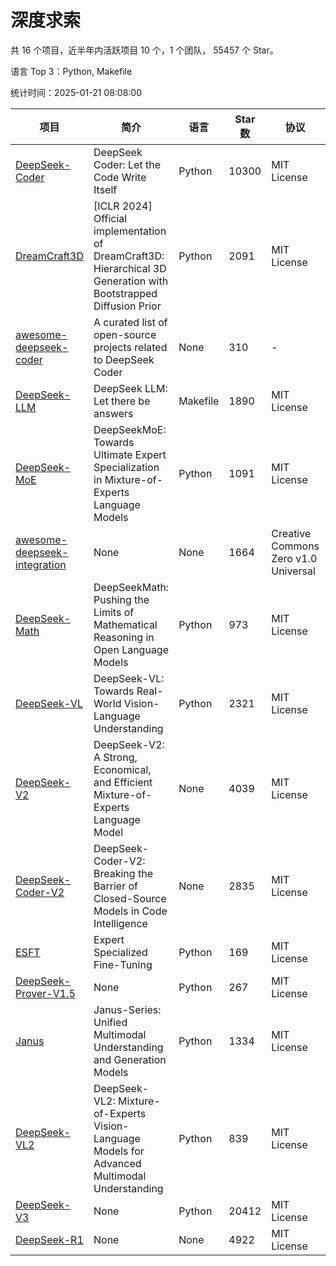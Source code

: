 # 深度求索

共 16 个项目，近半年内活跃项目 10 个，1 个团队， 55457 个 Star。

语言 Top 3：Python, Makefile

统计时间：2025-01-21 08:08:00

| 项目 | 简介 | 语言 | Star 数 | 协议 | 创建时间 | 最后更新时间 | 最后提交时间 |
| --- | --- | --- | --- | --- | --- | --- | --- |
| [DeepSeek-Coder](https://github.com/deepseek-ai/DeepSeek-Coder) | DeepSeek Coder: Let the Code Write Itself | Python | 10300 | MIT License | 2023-10-20 | 2025-01-21 | 2024-05-21 |
| [DreamCraft3D](https://github.com/deepseek-ai/DreamCraft3D) | [ICLR 2024] Official implementation of DreamCraft3D: Hierarchical 3D Generation with Bootstrapped Diffusion Prior | Python | 2091 | MIT License | 2023-10-23 | 2025-01-21 | 2024-08-21 |
| [awesome-deepseek-coder](https://github.com/deepseek-ai/awesome-deepseek-coder) | A curated list of open-source projects related to DeepSeek Coder | None | 310 | - | 2023-11-06 | 2025-01-20 | 2024-04-03 |
| [DeepSeek-LLM](https://github.com/deepseek-ai/DeepSeek-LLM) | DeepSeek LLM: Let there be answers | Makefile | 1890 | MIT License | 2023-11-29 | 2025-01-21 | 2024-02-04 |
| [DeepSeek-MoE](https://github.com/deepseek-ai/DeepSeek-MoE) | DeepSeekMoE: Towards Ultimate Expert Specialization in Mixture-of-Experts Language Models | Python | 1091 | MIT License | 2024-01-02 | 2025-01-21 | 2024-01-16 |
| [awesome-deepseek-integration](https://github.com/deepseek-ai/awesome-deepseek-integration) | None | None | 1664 | Creative Commons Zero v1.0 Universal | 2024-01-11 | 2025-01-21 | 2025-01-20 |
| [DeepSeek-Math](https://github.com/deepseek-ai/DeepSeek-Math) | DeepSeekMath: Pushing the Limits of Mathematical Reasoning in Open Language Models | Python | 973 | MIT License | 2024-02-05 | 2025-01-21 | 2024-04-15 |
| [DeepSeek-VL](https://github.com/deepseek-ai/DeepSeek-VL) | DeepSeek-VL: Towards Real-World Vision-Language Understanding | Python | 2321 | MIT License | 2024-03-07 | 2025-01-21 | 2024-04-24 |
| [DeepSeek-V2](https://github.com/deepseek-ai/DeepSeek-V2) | DeepSeek-V2: A Strong, Economical, and Efficient Mixture-of-Experts Language Model | None | 4039 | MIT License | 2024-04-22 | 2025-01-21 | 2024-09-25 |
| [DeepSeek-Coder-V2](https://github.com/deepseek-ai/DeepSeek-Coder-V2) | DeepSeek-Coder-V2: Breaking the Barrier of Closed-Source Models in Code Intelligence | None | 2835 | MIT License | 2024-06-14 | 2025-01-21 | 2024-09-24 |
| [ESFT](https://github.com/deepseek-ai/ESFT) | Expert Specialized Fine-Tuning | Python | 169 | MIT License | 2024-07-04 | 2025-01-21 | 2024-09-22 |
| [DeepSeek-Prover-V1.5](https://github.com/deepseek-ai/DeepSeek-Prover-V1.5) | None | Python | 267 | MIT License | 2024-08-15 | 2025-01-20 | 2024-08-16 |
| [Janus](https://github.com/deepseek-ai/Janus) | Janus-Series: Unified Multimodal Understanding and Generation Models | Python | 1334 | MIT License | 2024-10-18 | 2025-01-21 | 2024-11-13 |
| [DeepSeek-VL2](https://github.com/deepseek-ai/DeepSeek-VL2) | DeepSeek-VL2: Mixture-of-Experts Vision-Language Models for Advanced Multimodal Understanding | Python | 839 | MIT License | 2024-12-13 | 2025-01-21 | 2025-01-16 |
| [DeepSeek-V3](https://github.com/deepseek-ai/DeepSeek-V3) | None | Python | 20412 | MIT License | 2024-12-26 | 2025-01-21 | 2025-01-07 |
| [DeepSeek-R1](https://github.com/deepseek-ai/DeepSeek-R1) | None | None | 4922 | MIT License | 2025-01-20 | 2025-01-21 | 2025-01-20 |

